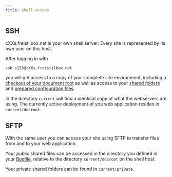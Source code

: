 ```yaml
---
title: Shell access
---
```


## SSH

cXXs.freistilbox.net is your own shell server. Every site is represented
by its own user on this host.

After logging in with

    ssh s123@cXXs.freistilbox.net

you will get access to a copy of your complete site environment,
including a [checkout of your document root](/basics/filesystem/) as well as access to your
[shared folders](/basics/boxfile/) and [prepared configuration files](/basics/includes/).

In the directory `current` will find a identical copy of what the
webservers are using. The currently active deployment of you web
application resides in `current/docroot`.

## SFTP

With the same user you can access your site using SFTP to transfer files
from and to your web application.

Your public shared files can be accessed in the directory you defined in
your [Boxfile](/basics/boxfile/), relative to the directory
`current/docroot` on the shell host. 

Your private shared folders can be found in `current/private`.

